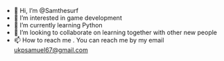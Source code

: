- 👋 Hi, I’m @Samthesurf
- 👀 I’m interested in game development
- 🌱 I’m currently learning Python
- 💞️ I’m looking to collaborate on learning together with other new people
- 📫 How to reach me . You can reach me by my email ukpsamuel67@gmail.com

<!---
Samthesurf/Samthesurf is a ✨ special ✨ repository because its `README.md` (this file) appears on your GitHub profile.
You can click the Preview link to take a look at your changes.
--->
